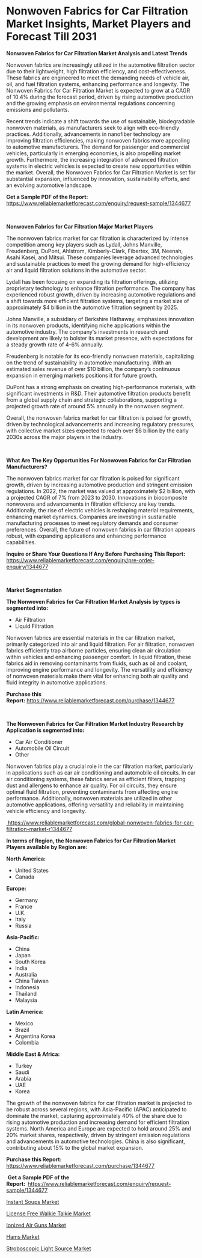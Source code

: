 <p><h1>Nonwoven Fabrics for Car Filtration Market Insights, Market Players and Forecast Till 2031</h1></p><p><strong>Nonwoven Fabrics for Car Filtration Market Analysis and Latest Trends</strong></p>
<p><p>Nonwoven fabrics are increasingly utilized in the automotive filtration sector due to their lightweight, high filtration efficiency, and cost-effectiveness. These fabrics are engineered to meet the demanding needs of vehicle air, oil, and fuel filtration systems, enhancing performance and longevity. The Nonwoven Fabrics for Car Filtration Market is expected to grow at a CAGR of 10.4% during the forecast period, driven by rising automotive production and the growing emphasis on environmental regulations concerning emissions and pollutants.</p><p>Recent trends indicate a shift towards the use of sustainable, biodegradable nonwoven materials, as manufacturers seek to align with eco-friendly practices. Additionally, advancements in nanofiber technology are improving filtration efficiencies, making nonwoven fabrics more appealing to automotive manufacturers. The demand for passenger and commercial vehicles, particularly in emerging economies, is also propelling market growth. Furthermore, the increasing integration of advanced filtration systems in electric vehicles is expected to create new opportunities within the market. Overall, the Nonwoven Fabrics for Car Filtration Market is set for substantial expansion, influenced by innovation, sustainability efforts, and an evolving automotive landscape.</p></p>
<p><strong>Get a Sample PDF of the Report:&nbsp;</strong> <a href="https://www.reliablemarketforecast.com/enquiry/request-sample/1344677?utm_campaign=1260&utm_medium=2&utm_source=Github&utm_content=ia&utm_term=30092024&utm_id=nonwoven-fabrics-for-car-filtration">https://www.reliablemarketforecast.com/enquiry/request-sample/1344677</a></p>
<p>&nbsp;</p>
<p><strong>Nonwoven Fabrics for Car Filtration Major Market Players</strong></p>
<p><p>The nonwoven fabrics market for car filtration is characterized by intense competition among key players such as Lydall, Johns Manville, Freudenberg, DuPont, Ahlstrom, Kimberly-Clark, Fibertex, 3M, Neenah, Asahi Kasei, and Mitsui. These companies leverage advanced technologies and sustainable practices to meet the growing demand for high-efficiency air and liquid filtration solutions in the automotive sector.</p><p>Lydall has been focusing on expanding its filtration offerings, utilizing proprietary technology to enhance filtration performance. The company has experienced robust growth, driven by increasing automotive regulations and a shift towards more efficient filtration systems, targeting a market size of approximately $4 billion in the automotive filtration segment by 2025.</p><p>Johns Manville, a subsidiary of Berkshire Hathaway, emphasizes innovation in its nonwoven products, identifying niche applications within the automotive industry. The company's investments in research and development are likely to bolster its market presence, with expectations for a steady growth rate of 4-6% annually.</p><p>Freudenberg is notable for its eco-friendly nonwoven materials, capitalizing on the trend of sustainability in automotive manufacturing. With an estimated sales revenue of over $10 billion, the company’s continuous expansion in emerging markets positions it for future growth.</p><p>DuPont has a strong emphasis on creating high-performance materials, with significant investments in R&D. Their automotive filtration products benefit from a global supply chain and strategic collaborations, supporting a projected growth rate of around 5% annually in the nonwoven segment.</p><p>Overall, the nonwoven fabrics market for car filtration is poised for growth, driven by technological advancements and increasing regulatory pressures, with collective market sizes expected to reach over $6 billion by the early 2030s across the major players in the industry.</p></p>
<p>&nbsp;</p>
<p><strong>What Are The Key Opportunities For Nonwoven Fabrics for Car Filtration Manufacturers?</strong></p>
<p><p>The nonwoven fabrics market for car filtration is poised for significant growth, driven by increasing automotive production and stringent emission regulations. In 2022, the market was valued at approximately $2 billion, with a projected CAGR of 7% from 2023 to 2030. Innovations in biocomposite nonwovens and advancements in filtration efficiency are key trends. Additionally, the rise of electric vehicles is reshaping material requirements, enhancing market dynamics. Companies are investing in sustainable manufacturing processes to meet regulatory demands and consumer preferences. Overall, the future of nonwoven fabrics in car filtration appears robust, with expanding applications and enhancing performance capabilities.</p></p>
<p><strong>Inquire or Share Your Questions If Any Before Purchasing This Report:</strong> <a href="https://www.reliablemarketforecast.com/enquiry/pre-order-enquiry/1344677?utm_campaign=1260&utm_medium=2&utm_source=Github&utm_content=ia&utm_term=30092024&utm_id=nonwoven-fabrics-for-car-filtration">https://www.reliablemarketforecast.com/enquiry/pre-order-enquiry/1344677</a></p>
<p>&nbsp;</p>
<p><strong>Market Segmentation</strong></p>
<p><strong>The Nonwoven Fabrics for Car Filtration Market Analysis by types is segmented into:</strong></p>
<p><ul><li>Air Filtration</li><li>Liquid Filtration</li></ul></p>
<p><p>Nonwoven fabrics are essential materials in the car filtration market, primarily categorized into air and liquid filtration. For air filtration, nonwoven fabrics efficiently trap airborne particles, ensuring clean air circulation within vehicles and enhancing passenger comfort. In liquid filtration, these fabrics aid in removing contaminants from fluids, such as oil and coolant, improving engine performance and longevity. The versatility and efficiency of nonwoven materials make them vital for enhancing both air quality and fluid integrity in automotive applications.</p></p>
<p><strong>Purchase this Report:&nbsp;</strong><a href="https://www.reliablemarketforecast.com/purchase/1344677?utm_campaign=1260&utm_medium=2&utm_source=Github&utm_content=ia&utm_term=30092024&utm_id=nonwoven-fabrics-for-car-filtration">https://www.reliablemarketforecast.com/purchase/1344677</a></p>
<p>&nbsp;</p>
<p><strong>The Nonwoven Fabrics for Car Filtration Market Industry Research by Application is segmented into:</strong></p>
<p><ul><li>Car Air Conditioner</li><li>Automobile Oil Circuit</li><li>Other</li></ul></p>
<p><p>Nonwoven fabrics play a crucial role in the car filtration market, particularly in applications such as car air conditioning and automobile oil circuits. In car air conditioning systems, these fabrics serve as efficient filters, trapping dust and allergens to enhance air quality. For oil circuits, they ensure optimal fluid filtration, preventing contaminants from affecting engine performance. Additionally, nonwoven materials are utilized in other automotive applications, offering versatility and reliability in maintaining vehicle efficiency and longevity.</p></p>
<p><a href="https://www.reliablemarketforecast.com/global-nonwoven-fabrics-for-car-filtration-market-r1344677?utm_campaign=1260&utm_medium=2&utm_source=Github&utm_content=ia&utm_term=30092024&utm_id=nonwoven-fabrics-for-car-filtration">&nbsp;https://www.reliablemarketforecast.com/global-nonwoven-fabrics-for-car-filtration-market-r1344677</a></p>
<p><strong>In terms of Region, the Nonwoven Fabrics for Car Filtration Market Players available by Region are:</strong></p>
<p>
    <p> <strong> North America: </strong>
        <ul>
            <li>United States</li>
            <li>Canada</li>
        </ul>
        </p> 
    <p> <strong> Europe: </strong>
        <ul>
            <li>Germany</li>
            <li>France</li>
            <li>U.K.</li>
            <li>Italy</li>
            <li>Russia</li>
        </ul>
        </p> 
    <p> <strong> Asia-Pacific: </strong>
        <ul>
            <li>China</li>
            <li>Japan</li>
            <li>South Korea</li>
            <li>India</li>
            <li>Australia</li>
            <li>China Taiwan</li>
            <li>Indonesia</li>
            <li>Thailand</li>
            <li>Malaysia</li>
        </ul>
        </p> 
    <p> <strong> Latin America: </strong>
        <ul>
            <li>Mexico</li>
            <li>Brazil</li>
            <li>Argentina Korea</li>
            <li>Colombia</li>
        </ul>
        </p> 
    <p> <strong> Middle East & Africa: </strong>
        <ul>
            <li>Turkey</li>
            <li>Saudi</li>
            <li>Arabia</li>
            <li>UAE</li>
            <li>Korea</li>
        </ul>
    </p>
    </p>
<p><p>The growth of the nonwoven fabrics for car filtration market is projected to be robust across several regions, with Asia-Pacific (APAC) anticipated to dominate the market, capturing approximately 40% of the share due to rising automotive production and increasing demand for efficient filtration systems. North America and Europe are expected to hold around 25% and 20% market shares, respectively, driven by stringent emission regulations and advancements in automotive technologies. China is also significant, contributing about 15% to the global market expansion.</p></p>
<p><strong>Purchase this Report: </strong><a href="https://www.reliablemarketforecast.com/purchase/1344677?utm_campaign=1260&utm_medium=2&utm_source=Github&utm_content=ia&utm_term=30092024&utm_id=nonwoven-fabrics-for-car-filtration">https://www.reliablemarketforecast.com/purchase/1344677</a></p>
<p>&nbsp;<strong>Get a Sample PDF of the Report:&nbsp;&nbsp;</strong><a href="https://www.reliablemarketforecast.com/enquiry/request-sample/1344677?utm_campaign=1260&utm_medium=2&utm_source=Github&utm_content=ia&utm_term=30092024&utm_id=nonwoven-fabrics-for-car-filtration">https://www.reliablemarketforecast.com/enquiry/request-sample/1344677</a></p>
<p><strong></strong></p>
<p><p><a href="https://www.linkedin.com/pulse/instant-soups-market-research-report-exploring-size-revenue-urucc?utm_campaign=1260&utm_medium=2&utm_source=Github&utm_content=ia&utm_term=30092024&utm_id=nonwoven-fabrics-for-car-filtration">Instant Soups Market</a></p><p><a href="https://issuu.com/reportprime-2/docs/license-free-walkie-talkie-market-s_18764da610ac26?utm_campaign=1260&utm_medium=2&utm_source=Github&utm_content=ia&utm_term=30092024&utm_id=nonwoven-fabrics-for-car-filtration">License Free Walkie Talkie Market</a></p><p><a href="https://www.linkedin.com/pulse/ionized-air-guns-market-insights-products-regional-analysis-dss6e?utm_campaign=1260&utm_medium=2&utm_source=Github&utm_content=ia&utm_term=30092024&utm_id=nonwoven-fabrics-for-car-filtration">Ionized Air Guns Market</a></p><p><a href="https://www.linkedin.com/pulse/hams-market-essentials-key-players-demand-drivers-roi-potential-ibrqc?utm_campaign=1260&utm_medium=2&utm_source=Github&utm_content=ia&utm_term=30092024&utm_id=nonwoven-fabrics-for-car-filtration">Hams Market</a></p><p><a href="https://issuu.com/reportprime-2/docs/stroboscopic-light-source-market-si_1179037ba8bdb4?utm_campaign=1260&utm_medium=2&utm_source=Github&utm_content=ia&utm_term=30092024&utm_id=nonwoven-fabrics-for-car-filtration">Stroboscopic Light Source Market</a></p></p>
